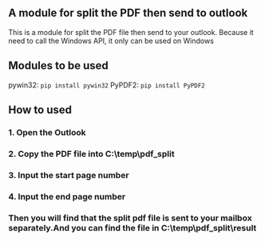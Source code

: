## A module for split the PDF then send to outlook
This is a module for split the PDF file then send to your outlook.
Because it need to call the Windows API, it only can be used on Windows

## Modules to be used
pywin32: `pip install pywin32`
PyPDF2: `pip install PyPDF2`

## How to used
### 1. Open the Outlook
### 2. Copy the PDF file into C:\temp\pdf_split
### 3. Input the start page number
### 4. Input the end page number
### Then you will find that the split pdf file is sent to your mailbox separately.And you can find the file in C:\temp\pdf_split\result
